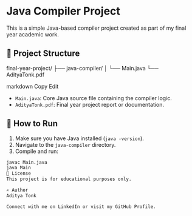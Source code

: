 # Java Compiler Project

This is a simple Java-based compiler project created as part of my final year academic work.

## 📁 Project Structure

final-year-project/
├── java-compiler/
│ └── Main.java
└── AdityaTonk.pdf

markdown
Copy
Edit

- `Main.java`: Core Java source file containing the compiler logic.
- `AdityaTonk.pdf`: Final year project report or documentation.

## 🚀 How to Run

1. Make sure you have Java installed (`java -version`).
2. Navigate to the `java-compiler` directory.
3. Compile and run:

```bash
javac Main.java
java Main
📄 License
This project is for educational purposes only.

✍️ Author
Aditya Tonk

Connect with me on LinkedIn or visit my GitHub Profile.
